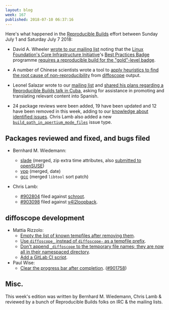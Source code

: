 ```yaml
---
layout: blog
week: 167
published: 2018-07-10 06:37:16
---
```


Here's what happened in the [Reproducible Builds](https://reproducible-builds.org) effort between Sunday July 1 and Saturday July 7 2018:

* David A. Wheeler [wrote to our mailing list](https://lists.reproducible-builds.org/pipermail/rb-general/2018-July/001073.html) noting that the [Linux Foundation's Core Infrastructure Initiative](https://www.coreinfrastructure.org/)'s [Best Practices Badge](https://bestpractices.coreinfrastructure.org/) programme [requires a reproducible build for the "gold"-level badge](https://github.com/coreinfrastructure/best-practices-badge/blob/master/doc/other.md\#build_reproducible).

* A number of Chinese scientists wrote a tool to [apply heuristics to find the root cause of non-reproducibility](https://blog.acolyer.org/2018/06/22/automated-localization-for-unreproducible-builds/) from [diffoscope](https://diffoscope.org) output.

* Leonel Salazar wrote to our [mailing list](https://lists.reproducible-builds.org/pipermail/rb-general/) and [shared his plans regarding a Reproducible Builds talk in Cuba](https://lists.reproducible-builds.org/pipermail/rb-general/2018-July/001071.html), asking for assistance in promoting and translating relevant content into Spanish.

* 24 package reviews were been added, 19 have been updated and 12 have been removed in this week, adding to our [knowledge about identified issues](https://tests.reproducible-builds.org/debian/index_issues.html). Chris Lamb also added a new [`build_path_in_apertium_mode_files`](https://salsa.debian.org/reproducible-builds/reproducible-notes/commit/7971d711) issue type.


Packages reviewed and fixed, and bugs filed
-------------------------------------------

* Bernhard M. Wiedemann:

    * [slade](https://github.com/sirjuddington/SLADE/pull/892) (merged, zip extra time attributes, also [submitted to openSUSE](https://build.opensuse.org/request/show/619148))
    * [vpp](https://gerrit.fd.io/r/#/c/13269/) (merged, date)
    * [gcc](https://github.com/gcc-mirror/gcc/commit/494c17dc2bf45b8155fb9a14178ab48f01bc12a8) (merged `libtool` sort patch)

* Chris Lamb:
    * [#902804](https://bugs.debian.org/902804) filed against [schroot](https://tracker.debian.org/pkg/schroot).
    * [#903098](https://bugs.debian.org/903098) filed against [v4l2loopback](https://tracker.debian.org/pkg/v4l2loopback).

diffoscope development
----------------------

* Mattia Rizzolo:
    * [Empty the list of known tempfiles after removing them](https://salsa.debian.org/reproducible-builds/diffoscope/commit/a6b4eff).
    * [Use `diffoscope_` instead of `diffoscope-` as a tempfile prefix](https://salsa.debian.org/reproducible-builds/diffoscope/commit/1e8fb23).
    * [Don't append `_diffoscope` to the temporary file names; they are now all in their namespaced directory](https://salsa.debian.org/reproducible-builds/diffoscope/commit/ef48c90).
    * [Add a GitLab CI script](https://salsa.debian.org/reproducible-builds/diffoscope/commit/d82ec13).
* Paul Wise:
    * [Clear the progress bar after completion](https://salsa.debian.org/reproducible-builds/diffoscope/commit/dfb0c19). ([#901758](https://bugs.debian.org/901758))


Misc.
-----

This week's edition was written by Bernhard M. Wiedemann, Chris Lamb & reviewed by a bunch of Reproducible Builds folks on IRC & the mailing lists.

